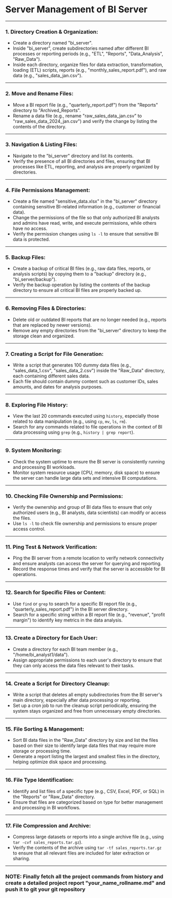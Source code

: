 # Server Management of BI Server

---

### **1. Directory Creation & Organization:**
   - Create a directory named "bi_server".
   - Inside "bi_server", create subdirectories named after different BI processes or reporting periods (e.g., "ETL", "Reports", "Data_Analysis", "Raw_Data").
   - Inside each directory, organize files for data extraction, transformation, loading (ETL) scripts, reports (e.g., "monthly_sales_report.pdf"), and raw data (e.g., "sales_data_jan.csv").

---

### **2. Move and Rename Files:**
   - Move a BI report file (e.g., "quarterly_report.pdf") from the "Reports" directory to "Archived_Reports".
   - Rename a data file (e.g., rename "raw_sales_data_jan.csv" to "raw_sales_data_2024_jan.csv") and verify the change by listing the contents of the directory.

---

### **3. Navigation & Listing Files:**
   - Navigate to the "bi_server" directory and list its contents.
   - Verify the presence of all BI directories and files, ensuring that BI processes like ETL, reporting, and analysis are properly organized by directories.

---

### **4. File Permissions Management:**
   - Create a file named "sensitive_data.xlsx" in the "bi_server" directory containing sensitive BI-related information (e.g., customer or financial data).
   - Change the permissions of the file so that only authorized BI analysts and admins have read, write, and execute permissions, while others have no access.
   - Verify the permission changes using `ls -l` to ensure that sensitive BI data is protected.

---

### **5. Backup Files:**
   - Create a backup of critical BI files (e.g., raw data files, reports, or analysis scripts) by copying them to a "backup" directory (e.g., "bi_server/backup").
   - Verify the backup operation by listing the contents of the backup directory to ensure all critical BI files are properly backed up.

---

### **6. Removing Files & Directories:**
   - Delete old or outdated BI reports that are no longer needed (e.g., reports that are replaced by newer versions).
   - Remove any empty directories from the "bi_server" directory to keep the storage clean and organized.

---

### **7. Creating a Script for File Generation:**
   - Write a script that generates 100 dummy data files (e.g., "sales_data_1.csv", "sales_data_2.csv") inside the "Raw_Data" directory, each containing different sales data.
   - Each file should contain dummy content such as customer IDs, sales amounts, and dates for analysis purposes.

---

### **8. Exploring File History:**
   - View the last 20 commands executed using `history`, especially those related to data manipulation (e.g., using `cp`, `mv`, `ls`, `rm`).
   - Search for any commands related to file operations in the context of BI data processing using `grep` (e.g., `history | grep report`).

---

### **9. System Monitoring:**
   - Check the system uptime to ensure the BI server is consistently running and processing BI workloads.
   - Monitor system resource usage (CPU, memory, disk space) to ensure the server can handle large data sets and intensive BI computations.

---

### **10. Checking File Ownership and Permissions:**
   - Verify the ownership and group of BI data files to ensure that only authorized users (e.g., BI analysts, data scientists) can modify or access the files.
   - Use `ls -l` to check file ownership and permissions to ensure proper access control.

---

### **11. Ping Test & Network Verification:**
   - Ping the BI server from a remote location to verify network connectivity and ensure analysts can access the server for querying and reporting.
   - Record the response times and verify that the server is accessible for BI operations.

---

### **12. Search for Specific Files or Content:**
   - Use `find` or `grep` to search for a specific BI report file (e.g., "quarterly_sales_report.pdf") in the BI server directory.
   - Search for a specific string within a BI report file (e.g., "revenue", "profit margin") to identify key metrics in the data analysis.

---

### **13. Create a Directory for Each User:**
   - Create a directory for each BI team member (e.g., "/home/bi_analyst1/data").
   - Assign appropriate permissions to each user's directory to ensure that they can only access the data files relevant to their tasks.

---

### **14. Create a Script for Directory Cleanup:**
   - Write a script that deletes all empty subdirectories from the BI server's main directory, especially after data processing or reporting.
   - Set up a cron job to run the cleanup script periodically, ensuring the system stays organized and free from unnecessary empty directories.

---

### **15. File Sorting & Management:**
   - Sort BI data files in the "Raw_Data" directory by size and list the files based on their size to identify large data files that may require more storage or processing time.
   - Generate a report listing the largest and smallest files in the directory, helping optimize disk space and processing.

---

### **16. File Type Identification:**
   - Identify and list files of a specific type (e.g., CSV, Excel, PDF, or SQL) in the "Reports" or "Raw_Data" directory.
   - Ensure that files are categorized based on type for better management and processing in BI workflows.

---

### **17. File Compression and Archive:**
   - Compress large datasets or reports into a single archive file (e.g., using `tar -cvf sales_reports.tar.gz`).
   - Verify the contents of the archive using `tar -tf sales_reports.tar.gz` to ensure that all relevant files are included for later extraction or sharing.

---

### NOTE: Finally fetch all the project commands from history and create a detailed project report "your_name_rollname.md" and push it to git your git repository